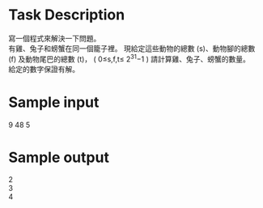 # Task Description
寫一個程式來解決一下問題。<br>
有雞、兔子和螃蟹在同一個籠子裡。 現給定這些動物的總數 (s)、動物腳的總數 (f) 及動物尾巴的總數 (t)， (
0≤s,f,t≤
$2^31$−1
) 請計算雞、兔子、螃蟹的數量。<br>
給定的數字保證有解。
# Sample input
9 48 5
# Sample output
2\
3\
4
